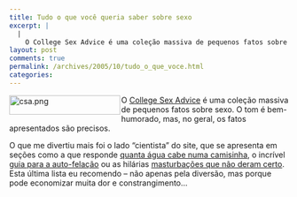 ```yaml
---
title: Tudo o que você queria saber sobre sexo
excerpt: |
  |
    O College Sex Advice é uma coleção massiva de pequenos fatos sobre sexo. O tom é bem-humorado, mas, no geral, os fatos apresentados são precisos. O que me divertiu mais foi o lado "cientista" do site, que se apresenta em...
layout: post
comments: true
permalink: /archives/2005/10/tudo_o_que_voce.html
categories:
---
```

<img title="csa.png" src="//chester.me/archives/img/csa.png" width="200" height="35" align="left" style="margin-right:2px" />O <a href="http://www.collegesexadvice.com/" target="_blank">College Sex Advice</a> é uma coleção massiva de pequenos fatos sobre sexo. O tom é bem-humorado, mas, no geral, os fatos apresentados são precisos.

O que me divertiu mais foi o lado &#8220;cientista&#8221; do site, que se apresenta em seções como a que responde <a href="http://www.collegesexadvice.com/condoms.shtml" target="_blank">quanta água cabe numa camisinha</a>, o incrível <a href="http://www.collegesexadvice.com/suck-dick.shtml" target="_blank">guia para a auto-felação</a> ou as hilárias <a href="http://www.collegesexadvice.com/masturbation-mistakes.shtml" target="_blank">masturbações que não deram certo</a>. Esta última lista eu recomendo &#8211; não apenas pela diversão, mas porque pode economizar muita dor e constrangimento&#8230;
